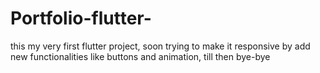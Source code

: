 # Portfolio-flutter-

this my very first flutter project, soon trying to make it responsive by add new functionalities like buttons and animation, till then bye-bye
